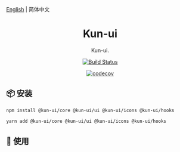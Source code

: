 [English](./README.md) | 简体中文

<h1 align="center">Kun-ui</h1>
<div align="center">
Kun-ui.

[![Build Status](https://travis-ci.org/gitHber/kun-ui.svg?branch=master)](https://travis-ci.org/gitHber/kun-ui)

[![codecov](https://codecov.io/gh/gitHber/kun-ui/branch/1.0/graph/badge.svg)](https://codecov.io/gh/gitHber/kun-ui)

</div>

## 📦 安装

```bash
npm install @kun-ui/core @kun-ui/ui @kun-ui/icons @kun-ui/hooks
```

```bash
yarn add @kun-ui/core @kun-ui/ui @kun-ui/icons @kun-ui/hooks
```

## 🔨 使用
